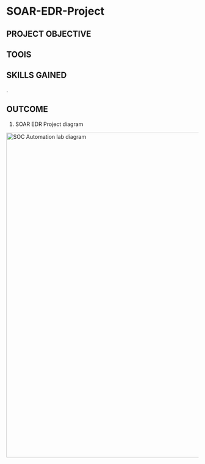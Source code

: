 # SOAR-EDR-Project


## PROJECT OBJECTIVE


## TOOlS

## SKILLS GAINED
.

## OUTCOME

1. SOAR EDR Project diagram
   

<img width="850" alt="SOC Automation lab diagram" src="https://github.com/user-attachments/assets/6df0e245-8933-473e-af2b-fd435f6a96f7">
